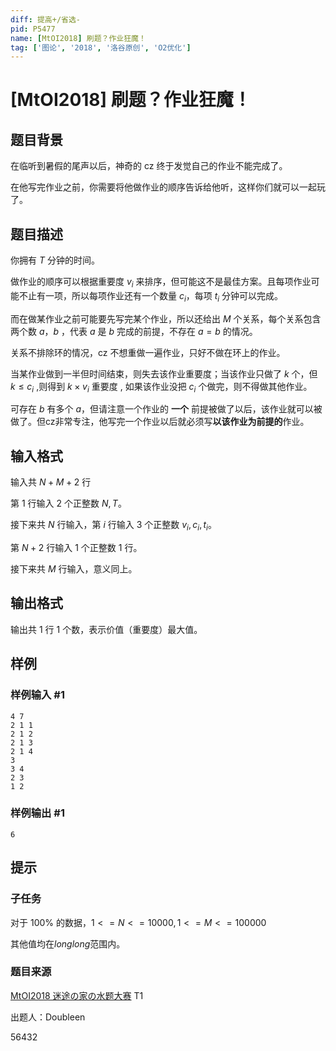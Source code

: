 ```yaml
---
diff: 提高+/省选-
pid: P5477
name: [MtOI2018] 刷题？作业狂魔！
tag: ['图论', '2018', '洛谷原创', 'O2优化']
---
```

# [MtOI2018] 刷题？作业狂魔！
## 题目背景

在临听到暑假的尾声以后，神奇的 cz 终于发觉自己的作业不能完成了。

在他写完作业之前，你需要将他做作业的顺序告诉给他听，这样你们就可以一起玩了。  


## 题目描述

你拥有 $T$ 分钟的时间。

做作业的顺序可以根据重要度 $v_i$ 来排序，但可能这不是最佳方案。且每项作业可能不止有一项，所以每项作业还有一个数量 $c_i$，每项 $t_i$ 分钟可以完成。

而在做某作业之前可能要先写完某个作业，所以还给出 $M$ 个关系，每个关系包含两个数 $a$，$b$ ，代表 $a$ 是 $b$ 完成的前提，不存在 $a=b$ 的情况。

关系不排除环的情况，cz 不想重做一遍作业，只好不做在环上的作业。

当某作业做到一半但时间结束，则失去该作业重要度；当该作业只做了 $k$ 个，但 $k\leq c_i$ ,则得到 $k\times v_i$ 重要度 , 如果该作业没把 $c_i$ 个做完，则不得做其他作业。

可存在 $b$ 有多个 $a$，但请注意一个作业的 **一个** 前提被做了以后，该作业就可以被做了。但cz非常专注，他写完一个作业以后就必须写**以该作业为前提的**作业。
## 输入格式

输入共 $N+M+2$ 行

第 $1$ 行输入 $2$ 个正整数 $N,T$。

接下来共 $N$ 行输入，第 $i$ 行输入 $3$ 个正整数 $v_i,c_i,t_i$。

第 $N+2$ 行输入 $1$ 个正整数 $1$ 行。

接下来共 $M$ 行输入，意义同上。
## 输出格式

输出共 $1$ 行 $1$ 个数，表示价值（重要度）最大值。
## 样例

### 样例输入 #1
```
4 7
2 1 1
2 1 2
2 1 3
2 1 4
3
3 4
2 3
1 2
```
### 样例输出 #1
```
6
```
## 提示

### 子任务

对于 $100\%$ 的数据，$1<=N<=10000,1<=M<=100000$

其他值均在$long long$范围内。


### 题目来源

[MtOI2018 迷途の家の水题大赛](https://www.luogu.org/contest/11260) T1

出题人：Doubleen

56432
